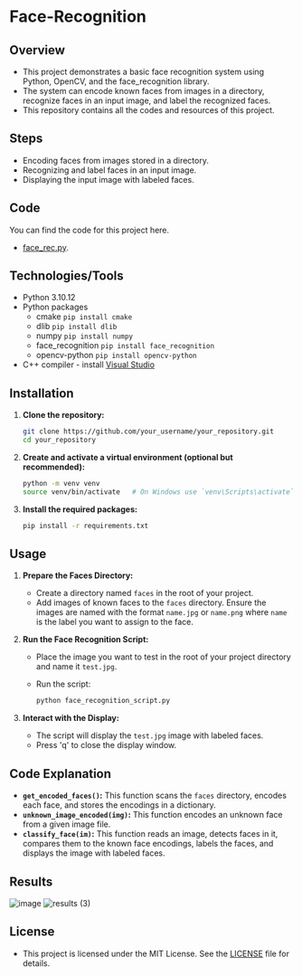 # Face-Recognition

## Overview

- This project demonstrates a basic face recognition system using Python, OpenCV, and the face_recognition library.
- The system can encode known faces from images in a directory, recognize faces in an input image, and label the recognized faces.
- This repository contains all the codes and resources of this project.

## Steps

- Encoding faces from images stored in a directory.
- Recognizing and label faces in an input image.
- Displaying the input image with labeled faces.

## Code

You can find the code for this project here.
* [face_rec.py](https://github.com/LasithaAmarasinghe/Face-Recognition/blob/main/face_rec.py).

## Technologies/Tools

* Python 3.10.12
* Python packages
    * cmake `pip install cmake`
    * dlib `pip install dlib`
    * numpy `pip install numpy`
    * face_recognition `pip install face_recognition`
    * opencv-python `pip install opencv-python`
* C++ compiler - install [Visual Studio](https://visualstudio.microsoft.com/downloads/)

## Installation
 
  1. **Clone the repository:**
 
     ```bash
     git clone https://github.com/your_username/your_repository.git
     cd your_repository
     ```
 
  2. **Create and activate a virtual environment (optional but recommended):**

     ```bash
     python -m venv venv
     source venv/bin/activate   # On Windows use `venv\Scripts\activate`
     ```
 
  3. **Install the required packages:**
 
     ```bash
     pip install -r requirements.txt
     ```
 
## Usage
 
  1. **Prepare the Faces Directory:**
 
     - Create a directory named `faces` in the root of your project.
     - Add images of known faces to the `faces` directory. Ensure the images are named with the format `name.jpg` or `name.png` 
       where `name` is the label you want to assign to the face.
 
  2. **Run the Face Recognition Script:**

     - Place the image you want to test in the root of your project directory and name it `test.jpg`.
     - Run the script:
 
       ```bash
       python face_recognition_script.py
       ```
 
  3. **Interact with the Display:**
 
     - The script will display the `test.jpg` image with labeled faces.
     - Press 'q' to close the display window.
 
## Code Explanation

  - **`get_encoded_faces()`:** This function scans the `faces` directory, encodes each face, and stores the encodings in a dictionary.
  - **`unknown_image_encoded(img)`:** This function encodes an unknown face from a given image file.
  - **`classify_face(im)`:** This function reads an image, detects faces in it, compares them to the known face encodings, labels the faces, 
    and displays the image with labeled faces.

## Results

![image](https://github.com/LasithaAmarasinghe/Face-Recognition/assets/106037441/5c986ce6-ca57-4888-b27a-1d0b3568e116)
![results (3)](https://github.com/LasithaAmarasinghe/Face-Recognition/assets/106037441/62978598-b80b-4813-8cbe-1aad8a59ea1f)

## License
 
 * This project is licensed under the MIT License. See the [LICENSE](LICENSE) file for details.
 

